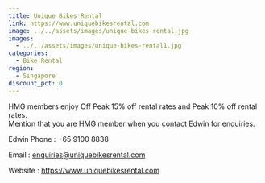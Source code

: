 ```yaml
---
title: Unique Bikes Rental
link: https://www.uniquebikesrental.com
image: ../../assets/images/unique-bikes-rental.jpg
images:
  - ../../assets/images/unique-bikes-rental1.jpg
categories:
  - Bike Rental
region:
  - Singapore
discount_pct: 0
---
```


HMG members enjoy Off Peak 15% off rental rates and Peak 10% off rental rates. \
Mention that you are HMG member when you contact Edwin for enquiries.

Edwin Phone : +65 9100 8838

Email : enquiries@uniquebikesrental.com

Website : https://www.uniquebikesrental.com
